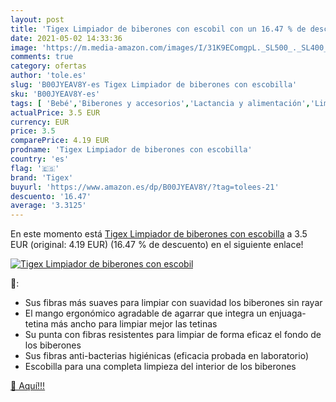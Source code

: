 ```yaml
---
layout: post
title: 'Tigex Limpiador de biberones con escobil con un 16.47 % de descuento'
date: 2021-05-02 14:33:36
image: 'https://m.media-amazon.com/images/I/31K9EComgpL._SL500_._SL400_.jpg'
comments: true
category: ofertas
author: 'tole.es'
slug: 'B00JYEAV8Y-es Tigex Limpiador de biberones con escobilla'
sku: 'B00JYEAV8Y-es'
tags: [ 'Bebé','Biberones y accesorios','Lactancia y alimentación','Limpieza de biberón','biberones','tigex', ]
actualPrice: 3.5 EUR
currency: EUR
price: 3.5
comparePrice: 4.19 EUR
prodname: 'Tigex Limpiador de biberones con escobilla'
country: 'es'
flag: '🇪🇸'
brand: 'Tigex'
buyurl: 'https://www.amazon.es/dp/B00JYEAV8Y/?tag=tolees-21'
descuento: '16.47'
average: '3.3125'
---
```


En este momento está [Tigex Limpiador de biberones con escobilla](https://www.amazon.es/dp/B00JYEAV8Y/?tag=tolees-21) a 3.5 EUR (original: 4.19 EUR) (16.47 %  de descuento) en el siguiente enlace!

[![Tigex Limpiador de biberones con escobil](https://m.media-amazon.com/images/I/31K9EComgpL._SL500_._SL400_.jpg)](https://www.amazon.es/dp/B00JYEAV8Y/?tag=tolees-21)

🔎:

- Sus fibras más suaves para limpiar con suavidad los biberones sin rayar
- El mango ergonómico agradable de agarrar que integra un enjuaga-tetina más ancho para limpiar mejor las tetinas
- Su punta con fibras resistentes para limpiar de forma eficaz el fondo de los biberones
- Sus fibras anti-bacterias higiénicas (eficacia probada en laboratorio)
- Escobilla para una completa limpieza del interior de los biberones

[🛒 Aquí!!!](https://www.amazon.es/dp/B00JYEAV8Y/?tag=tolees-21)
